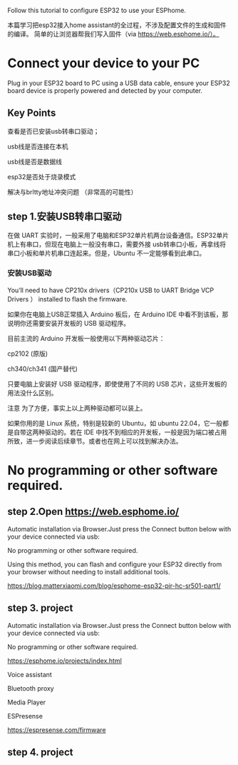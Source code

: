 Follow this tutorial to configure ESP32 to use your ESPhome.

本篇学习把esp32接入home assistant的全过程，不涉及配置文件的生成和固件的编译。
简单的让浏览器帮我们写入固件（via https://web.esphome.io/）。

# Connect your device to your PC

Plug in your ESP32 board to PC using a USB data cable, ensure your ESP32 board device is properly powered and detected by your computer.

## Key Points

查看是否已安装usb转串口驱动；

usb线是否连接在本机

usb线是否是数据线

esp32是否处于烧录模式

解决与brltty地址冲突问题 （非常高的可能性）

## step 1.安装USB转串口驱动

在做 UART 实验时，一般采用了电脑和ESP32单片机两台设备通信。ESP32单片机上有串口，但现在电脑上一般没有串口，需要外接 usb转串口小板，再拿线将串口小板和单片机串口连起来。但是，Ubuntu 不一定能够看到此串口。


### 安装USB驱动

You’ll need to have CP210x drivers（CP210x USB to UART Bridge VCP Drivers ） installed to flash the firmware.

如果你在电脑上USB正常插入 Arduino 板后，在 Arduino IDE 中看不到该板，那说明你还需要安装开发板的 USB 驱动程序。

目前主流的 Arduino 开发板一般使用以下两种驱动芯片：

cp2102 (原版)

ch340/ch341 (国产替代)



只要电脑上安装好 USB 驱动程序，即使使用了不同的 USB 芯片，这些开发板的用法没什么区别。

注意
为了方便，事实上以上两种驱动都可以装上。

如果你用的是 Linux 系统，特别是较新的 Ubuntu，如 ubuntu 22.04，它一般都是自带这两种驱动的。若在 IDE 中找不到相应的开发板，一般是因为端口被占用所致，进一步阅读后续章节。或者也在网上可以找到解决办法。

# No programming or other software required.

## step 2.Open https://web.esphome.io/

Automatic installation via Browser.Just press the Connect button below with your device connected via usb:

No programming or other software required.

Using this method, you can flash and configure your ESP32 directly from your browser without needing to install additional tools.

https://blog.matterxiaomi.com/blog/esphome-esp32-pir-hc-sr501-part1/


## step 3. project
Automatic installation via Browser.Just press the Connect button below with your device connected via usb:

No programming or other software required.

https://esphome.io/projects/index.html

Voice assistant

Bluetooth proxy

Media Player

ESPresense

https://espresense.com/firmware


## step 4. project